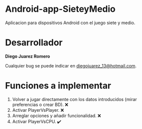 Android-app-SieteyMedio
===
Aplicacion para dispositivos Android con el juego siete y medio.

# Desarrollador
**Diego Juarez Romero**

Cualquier bug se puede indicar en diegojuarez_13@hotmail.com.

# Funciones a implementar

1. Volver a jugar directamente con los datos introducidos (mirar preferencias o crear BD). :x:
2. Activar PlayerVsPlayer. :x:
3. Arreglar opciones y añadir funcionalidad. :x:
4. Activar PlayerVsCPU. :heavy_check_mark:
